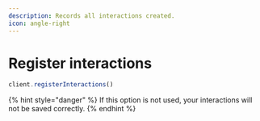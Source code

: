 ```yaml
---
description: Records all interactions created.
icon: angle-right
---
```


# Register interactions

```javascript
client.registerInteractions()
```

{% hint style="danger" %}
If this option is not used, your interactions will not be saved correctly.
{% endhint %}
